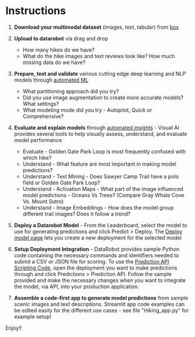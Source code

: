 # Instructions

1. **Download your multimodal dataset** (images, text, tabular) from [box](https://datarobot.box.com/shared/static/bo4qqislafk6hmfuann84jbzcfnor2kk.zip)
2. **Upload to datarobot** via drag and drop
      - How many hikes do we have?
      - What do the hike images and text reviews look like? How much missing data do we have?
3. **Prepare, test and validate** various cutting edge deep learning and NLP models through [automated ML]( https://docs.datarobot.com/en/docs/modeling/build-models/build-basic/model-data.html)
      - What partitioning approach did you try?
      - Did you use image augmentation to create more accurate models? What settings?
      - What modeling mode did you try - Autopilot, Quick or Comprehensive?

4. **Evaluate and explain models** through [automated insights](https://docs.datarobot.com/en/docs/modeling/special-workflows/visual-ai/vai-insights.html) - Visual AI provides several tools to help visually assess, understand, and evaluate model performance
      - Evaluate - Golden Gate Park Loop is most frequently confused with which hike?
      - Understand - What feature are most important in making model predictions?
      - Understand - Text Mining - Does Sawyer Camp Trail have a polo field or Golden Gate Park Loop?
      - Understand - Activation Maps - What part of the image influenced model predictions - Oceans Vs Trees? (Compare Gray Whale Cove Vs. Mount Sutro)
      - Understand - Image Embeddings - How does the model group different trail images? Does it follow a trend?
5. **Deploy a Datarobot Model** - From the Leaderboard, select the model to use for generating predictions and click Predict > Deploy. The [Deploy model page](https://docs.datarobot.com/en/docs/mlops/deployment/deploy-methods/deploy-model.html) lets you create a new deployment for the selected model
6. **Setup Deployment Integration** - DataRobot provides sample Python code containing the necessary commands and identifiers needed to submit a CSV or JSON file for scoring. To use the [Prediction API Scripting Code](https://docs.datarobot.com/en/docs/mlops/deployment/deploy-pred/code-py.html), open the deployment you want to make predictions through and click Predictions > Prediction API. Follow the sample provided and make the necessary changes when you want to integrate the model, via API, into your production application.
7. **Assemble a code-first app to generate model predictions** from sample scenic images and text descriptions. Streamlit app code examples can be edited easily for the different use cases - see file "Hiking_app.py" for example setup!

Enjoy!!
